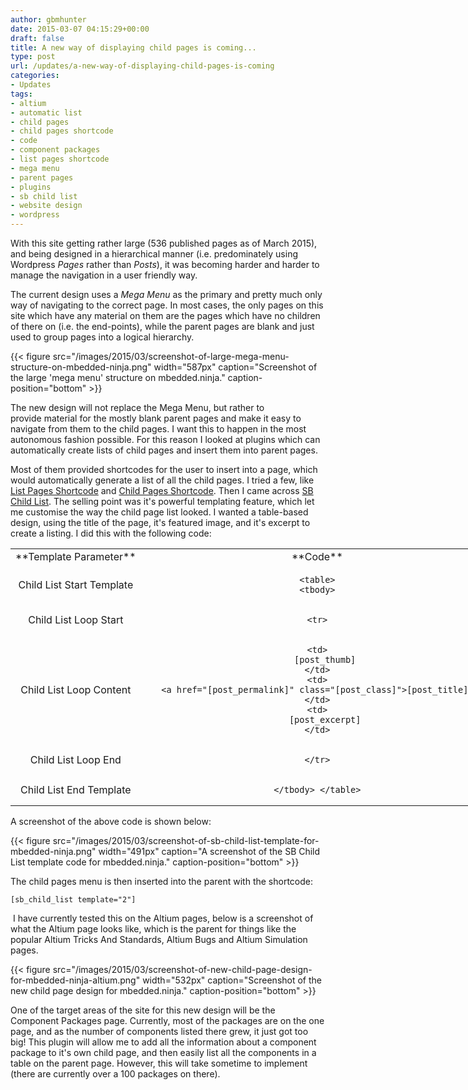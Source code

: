 ```yaml
---
author: gbmhunter
date: 2015-03-07 04:15:29+00:00
draft: false
title: A new way of displaying child pages is coming...
type: post
url: /updates/a-new-way-of-displaying-child-pages-is-coming
categories:
- Updates
tags:
- altium
- automatic list
- child pages
- child pages shortcode
- code
- component packages
- list pages shortcode
- mega menu
- parent pages
- plugins
- sb child list
- website design
- wordpress
---
```


With this site getting rather large (536 published pages as of March 2015), and being designed in a hierarchical manner (i.e. predominately using Wordpress _Pages_ rather than _Posts_), it was becoming harder and harder to manage the navigation in a user friendly way.




The current design uses a _Mega Menu_ as the primary and pretty much only way of navigating to the correct page. In most cases, the only pages on this site which have any material on them are the pages which have no children of there on (i.e. the end-points), while the parent pages are blank and just used to group pages into a logical hierarchy. 


{{< figure src="/images/2015/03/screenshot-of-large-mega-menu-structure-on-mbedded-ninja.png" width="587px" caption="Screenshot of the large 'mega menu' structure on mbedded.ninja." caption-position="bottom" >}}


The new design will not replace the Mega Menu, but rather to provide material for the mostly blank parent pages and make it easy to navigate from them to the child pages. I want this to happen in the most autonomous fashion possible. For this reason I looked at plugins which can automatically create lists of child pages and insert them into parent pages.




Most of them provided shortcodes for the user to insert into a page, which would automatically generate a list of all the child pages. I tried a few, like [List Pages Shortcode](https://wordpress.org/plugins/list-pages-shortcode/) and [Child Pages Shortcode](https://wordpress.org/plugins/child-pages-shortcode/). Then I came across [SB Child List](https://wordpress.org/plugins/sb-child-list/). The selling point was it's powerful templating feature, which let me customise the way the child page list looked. I wanted a table-based design, using the title of the page, it's featured image, and it's excerpt to create a listing. I did this with the following code:


<table style="width: 800px;" class=" aligncenter" >
<tbody >
<tr >

<td style="text-align: center;" >**Template   
Parameter**
</td>

<td style="text-align: center;" >**Code**
</td>
</tr>
<tr >

<td style="text-align: center;" >Child  
List  
Start  
Template
</td>

<td style="text-align: center;" >

    
    <table>
    <tbody>






</td>
</tr>
<tr >

<td style="text-align: center;" >Child  
List  
Loop  
Start
</td>

<td style="text-align: center;" >

    
    <tr>






</td>
</tr>
<tr >

<td style="text-align: center;" >Child  
List  
Loop  
Content
</td>

<td style="text-align: center;" >

    
    <td>
       [post_thumb]
    </td>
    <td>
       <a href="[post_permalink]" class="[post_class]">[post_title]</a>
    </td>
    <td>
       [post_excerpt]
    </td>






</td>
</tr>
<tr >

<td style="text-align: center;" >Child  
List  
Loop  
End
</td>

<td style="text-align: center;" >

    
    </tr>






</td>
</tr>
<tr >

<td style="text-align: center;" >Child  
List  
End  
Template
</td>

<td style="text-align: center;" >

    
    </tbody> </table>






</td>
</tr>
</tbody>
</table>


A screenshot of the above code is shown below:


{{< figure src="/images/2015/03/screenshot-of-sb-child-list-template-for-mbedded-ninja.png" width="491px" caption="A screenshot of the SB Child List template code for mbedded.ninja." caption-position="bottom" >}}


The child pages menu is then inserted into the parent with the shortcode:



    
    [sb_child_list template="2"]




 I have currently tested this on the Altium pages, below is a screenshot of what the Altium page looks like, which is the parent for things like the popular Altium Tricks And Standards, Altium Bugs and Altium Simulation pages.


{{< figure src="/images/2015/03/screenshot-of-new-child-page-design-for-mbedded-ninja-altium.png" width="532px" caption="Screenshot of the new child page design for mbedded.ninja." caption-position="bottom" >}}


One of the target areas of the site for this new design will be the Component Packages page. Currently, most of the packages are on the one page, and as the number of components listed there grew, it just got too big! This plugin will allow me to add all the information about a component package to it's own child page, and then easily list all the components in a table on the parent page. However, this will take sometime to implement (there are currently over a 100 packages on there).
